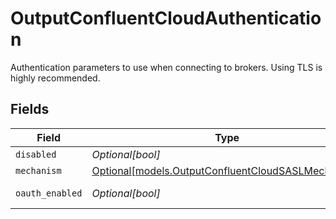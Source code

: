# OutputConfluentCloudAuthentication

Authentication parameters to use when connecting to brokers. Using TLS is highly recommended.


## Fields

| Field                                                                                                | Type                                                                                                 | Required                                                                                             | Description                                                                                          |
| ---------------------------------------------------------------------------------------------------- | ---------------------------------------------------------------------------------------------------- | ---------------------------------------------------------------------------------------------------- | ---------------------------------------------------------------------------------------------------- |
| `disabled`                                                                                           | *Optional[bool]*                                                                                     | :heavy_minus_sign:                                                                                   | N/A                                                                                                  |
| `mechanism`                                                                                          | [Optional[models.OutputConfluentCloudSASLMechanism]](../models/outputconfluentcloudsaslmechanism.md) | :heavy_minus_sign:                                                                                   | N/A                                                                                                  |
| `oauth_enabled`                                                                                      | *Optional[bool]*                                                                                     | :heavy_minus_sign:                                                                                   | Enable OAuth authentication                                                                          |